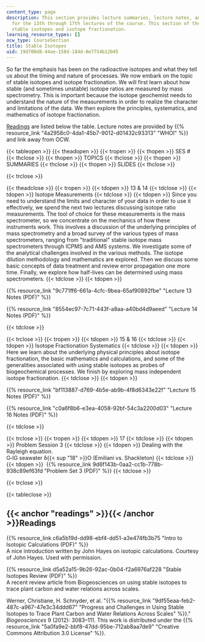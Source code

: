 ```yaml
---
content_type: page
description: This section provides lecture summaries, lecture notes, and readings
  for the 13th through 17th lectures of the course. This section of the course introduces
  stable isotopes and isotope fractionation.
learning_resource_types: []
ocw_type: CourseSection
title: Stable Isotopes
uid: 19d700d8-44ae-158d-184d-0e7754b12045
---
```


So far the emphasis has been on the radioactive isotopes and what they tell us about the timing and nature of processes. We now embark on the topic of stable isotopes and isotope fractionation. We will first learn about how stable (and sometimes unstable) isotope ratios are measured by mass spectrometry. This is important because the isotope geochemist needs to understand the nature of the measurements in order to realize the character and limitations of the data. We then explore the principles, systematics, and mathematics of isotope fractionation.

[Readings](#readings) are listed below the table. Lecture notes are provided by {{% resource_link "4a2958c0-4da1-45b7-9012-d01432c93313" "WHOI" %}} and link away from OCW.

{{< tableopen >}}
{{< theadopen >}}
{{< tropen >}}
{{< thopen >}}
SES #
{{< thclose >}}
{{< thopen >}}
TOPICS
{{< thclose >}}
{{< thopen >}}
SUMMARIES
{{< thclose >}}
{{< thopen >}}
SLIDES
{{< thclose >}}

{{< trclose >}}

{{< theadclose >}}
{{< tropen >}}
{{< tdopen >}}
13 & 14
{{< tdclose >}}
{{< tdopen >}}
Isotope Measurements
{{< tdclose >}}
{{< tdopen >}}
Since you need to understand the limits and character of your data in order to use it effectively, we spend the next two lectures discussing isotope ratio measurements. The tool of choice for these measurements is the mass spectrometer, so we concentrate on the mechanics of how these instruments work. This involves a discussion of the underlying principles of mass spectrometry and a broad survey of the various types of mass spectrometers, ranging from "traditional" stable isotope mass spectrometers through ICPMS and AMS systems. We investigate some of the analytical challenges involved in the various methods. The isotope dilution methodology and mathematics are explored. Then we discuss some basic concepts of data treatment and review error propagation one more time. Finally, we explore how half-lives can be determined using mass spectrometers.
{{< tdclose >}}
{{< tdopen >}}


{{% resource_link "9c771ff6-661a-4cfc-9bea-65af90892fbe" "Lecture 13 Notes (PDF)" %}}

{{% resource_link "8554ec97-7c71-443f-a8aa-a40bd4d9aeed" "Lecture 14 Notes (PDF)" %}}


{{< tdclose >}}

{{< trclose >}}
{{< tropen >}}
{{< tdopen >}}
15 & 16
{{< tdclose >}}
{{< tdopen >}}
Isotope Fractionation Systematics
{{< tdclose >}}
{{< tdopen >}}
Here we learn about the underlying physical principles about isotope fractionation, the basic mathematics and calculations, and some of the generalities associated with using stable isotopes as probes of biogeochemical processes. We finish by exploring mass independent isotope fractionation.
{{< tdclose >}}
{{< tdopen >}}


{{% resource_link "bf113887-d769-4b5e-ab9b-4f8d6343e22f" "Lecture 15 Notes (PDF)" %}}

{{% resource_link "c0a6f8b6-e3ea-4058-92bf-54c3a2200d03" "Lecture 16 Notes (PDF)" %}}


{{< tdclose >}}

{{< trclose >}}
{{< tropen >}}
{{< tdopen >}}
17
{{< tdclose >}}
{{< tdopen >}}
Problem Session 3
{{< tdclose >}}
{{< tdopen >}}
Dealing with the Rayleigh equation.  
G‐IG seawater δ{{< sup "18" >}}O (Emiliani vs. Shackleton)
{{< tdclose >}}
{{< tdopen >}}
 {{% resource_link 9d6f143b-0aa2-cc1b-778b-938c89ef63fd "Problem Set 3 (PDF)" %}}
{{< tdclose >}}

{{< trclose >}}

{{< tableclose >}}

{{< anchor "readings" >}}{{< /anchor >}}Readings
------------------------------------------------

{{% resource_link c6a5b19d-dd98-ebf4-dd51-a3e474fb3b75 "Intro to Isotopic Calculations (PDF)" %}}  
A nice introduction written by John Hayes on isotopic calculations. Courtesy of John Hayes. Used with permission.

{{% resource_link d5a52a15-9b26-92ac-0b04-f2a6976af228 "Stable Isotopes Review (PDF)" %}}  
A recent review article from Biogeosciences on using stable isotopes to trace plant carbon and water relations across scales.

Werner, Christiane, H. Schnyder, et al. "{{% resource_link "9df55eaa-feb2-487c-a967-47e3c34ddd67" "Progress and Challenges in Using Stable Isotopes to Trace Plant Carbon and Water Relations Across Scales" %}}." _Biogeosciences_ 9 (2012): 3083–111. This work is distributed under the {{% resource_link "5a0fa9e2-bbf8-47dd-95be-712ab8aa7de9" "Creative Commons Attribution 3.0 License" %}}.